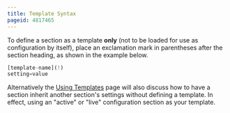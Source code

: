 ```yaml
---
title: Template Syntax
pageid: 4817465
---
```


To define a section as a template **only** (not to be loaded for use as configuration by itself), place an exclamation mark in parentheses after the section heading, as shown in the example below.

```javascript title=" " linenums="1"
[template-name](!)
setting=value

```

Alternatively the [Using Templates](/Fundamentals/Asterisk-Configuration/Asterisk-Configuration-Files/Templates/Using-Templates) page will also discuss how to have a section inherit another section's settings without defining a template. In effect, using an "active" or "live" configuration section as your template.

